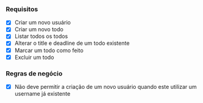 ### Requisitos
- [x] Criar um novo usuário
- [x] Criar um novo todo
- [x] Listar todos os todos
- [x] Alterar o title e deadline de um todo existente
- [x] Marcar um todo como feito
- [x] Excluir um todo

### Regras de negócio
- [x] Não deve permitir a criação de um novo usuário quando este utilizar um username já existente

